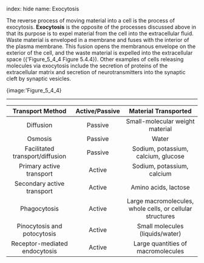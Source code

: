 index: hide
name: Exocytosis

The reverse process of moving material into a cell is the process of exocytosis.  **Exocytosis** is the opposite of the processes discussed above in that its purpose is to expel material from the cell into the extracellular fluid. Waste material is enveloped in a membrane and fuses with the interior of the plasma membrane. This fusion opens the membranous envelope on the exterior of the cell, and the waste material is expelled into the extracellular space ({'Figure_5_4_4 Figure 5.4.4}). Other examples of cells releasing molecules via exocytosis include the secretion of proteins of the extracellular matrix and secretion of neurotransmitters into the synaptic cleft by synaptic vesicles.


{image:'Figure_5_4_4}
        


****

| Transport Method | Active/Passive | Material Transported |
|:-:|:-:|:-:|
| Diffusion | Passive | Small-molecular weight material |
| Osmosis | Passive | Water |
| Facilitated transport/diffusion | Passive | Sodium, potassium, calcium, glucose |
| Primary active transport | Active | Sodium, potassium, calcium |
| Secondary active transport | Active | Amino acids, lactose |
| Phagocytosis | Active | Large macromolecules, whole cells, or cellular structures |
| Pinocytosis and potocytosis | Active | Small molecules (liquids/water) |
| Receptor-mediated endocytosis | Active | Large quantities of macromolecules |
    
